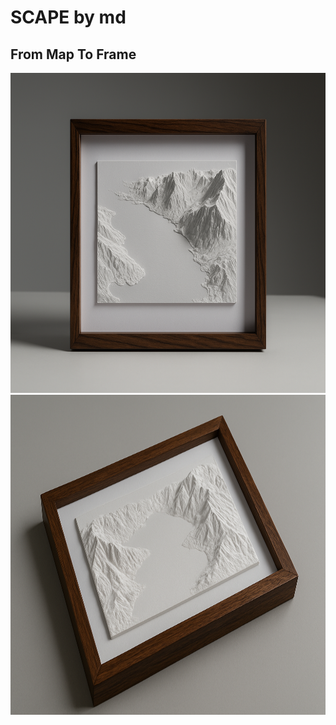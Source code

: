 # SCAPE by md

## From Map To Frame


<img width="768" height="512" alt="Product Image" src="./src/assets/product-image-straight.png" />



<img width="768" height="512" alt="Product Image 2" src="./src/assets/product-image-angle.png" />
